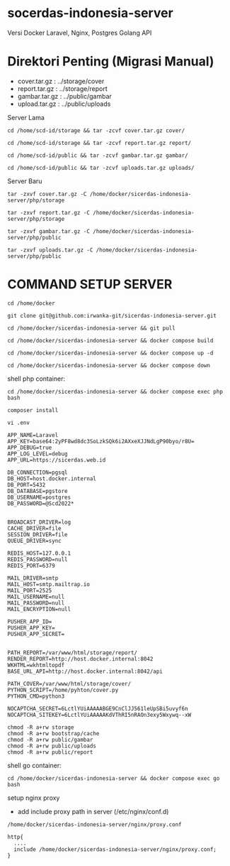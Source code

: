 # socerdas-indonesia-server
 Versi Docker Laravel, Nginx, Postgres Golang API

# Direktori Penting (Migrasi Manual)
+ cover.tar.gz  :   ../storage/cover
+ report.tar.gz :   ../storage/report
+ gambar.tar.gz :   ../public/gambar
+ upload.tar.gz :   ../public/uploads

Server Lama
```
cd /home/scd-id/storage && tar -zcvf cover.tar.gz cover/
```
```
cd /home/scd-id/storage && tar -zcvf report.tar.gz report/
```
```
cd /home/scd-id/public && tar -zcvf gambar.tar.gz gambar/
```
```
cd /home/scd-id/public && tar -zcvf uploads.tar.gz uploads/
```

Server Baru
```
tar -zxvf cover.tar.gz -C /home/docker/sicerdas-indonesia-server/php/storage
```
```
tar -zxvf report.tar.gz -C /home/docker/sicerdas-indonesia-server/php/storage
```
```
tar -zxvf gambar.tar.gz -C /home/docker/sicerdas-indonesia-server/php/public
```
```
tar -zxvf uploads.tar.gz -C /home/docker/sicerdas-indonesia-server/php/public
```
 

# COMMAND SETUP SERVER
```
cd /home/docker
```
```
git clone git@github.com:irwanka-git/sicerdas-indonesia-server.git
```
```
cd /home/docker/sicerdas-indonesia-server && git pull
```
```
cd /home/docker/sicerdas-indonesia-server && docker compose build
```
```
cd /home/docker/sicerdas-indonesia-server && docker compose up -d
```
```
cd /home/docker/sicerdas-indonesia-server && docker compose down
```
shell php container:
```
cd /home/docker/sicerdas-indonesia-server && docker compose exec php bash
```
```
composer install
```
```
vi .env
```
```
APP_NAME=Laravel
APP_KEY=base64:2yPF8wd8dc3SoLzkSQk6i2AXxeXJJNdLgP90byo/r8U=
APP_DEBUG=true
APP_LOG_LEVEL=debug
APP_URL=https://sicerdas.web.id

DB_CONNECTION=pgsql
DB_HOST=host.docker.internal
DB_PORT=5432
DB_DATABASE=pgstore
DB_USERNAME=postgres
DB_PASSWORD=@Scd2022*


BROADCAST_DRIVER=log
CACHE_DRIVER=file
SESSION_DRIVER=file
QUEUE_DRIVER=sync

REDIS_HOST=127.0.0.1
REDIS_PASSWORD=null
REDIS_PORT=6379

MAIL_DRIVER=smtp
MAIL_HOST=smtp.mailtrap.io
MAIL_PORT=2525
MAIL_USERNAME=null
MAIL_PASSWORD=null
MAIL_ENCRYPTION=null

PUSHER_APP_ID=
PUSHER_APP_KEY=
PUSHER_APP_SECRET=


PATH_REPORT=/var/www/html/storage/report/
RENDER_REPORT=http://host.docker.internal:8042
WKHTML=wkhtmltopdf
BASE_URL_API=http://host.docker.internal:8042/api

PATH_COVER=/var/www/html/storage/cover/
PYTHON_SCRIPT=/home/pyhton/cover.py
PYTHON_CMD=python3

NOCAPTCHA_SECRET=6LctlYUiAAAAABGE9CnClJJ561leUpSBi5uvyf6n
NOCAPTCHA_SITEKEY=6LctlYUiAAAAAKdVThRI5nRAOn3exy5Wxywq--xW
```
```
chmod -R a+rw storage
chmod -R a+rw bootstrap/cache
chmod -R a+rw public/gambar
chmod -R a+rw public/uploads
chmod -R a+rw public/report 
```

shell go container:
```
cd /home/docker/sicerdas-indonesia-server && docker compose exec go bash
```
setup nginx proxy 
- add include proxy path in server (/etc/nginx/conf.d)
```
/home/docker/sicerdas-indonesia-server/nginx/proxy.conf
```
```
http{
  ....
  include /home/docker/sicerdas-indonesia-server/nginx/proxy.conf;  
}
```

